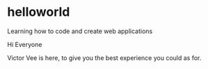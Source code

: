 # helloworld
Learning how to code and create web applications

Hi Everyone

Victor Vee is here, to give you the best experience you could as for.
